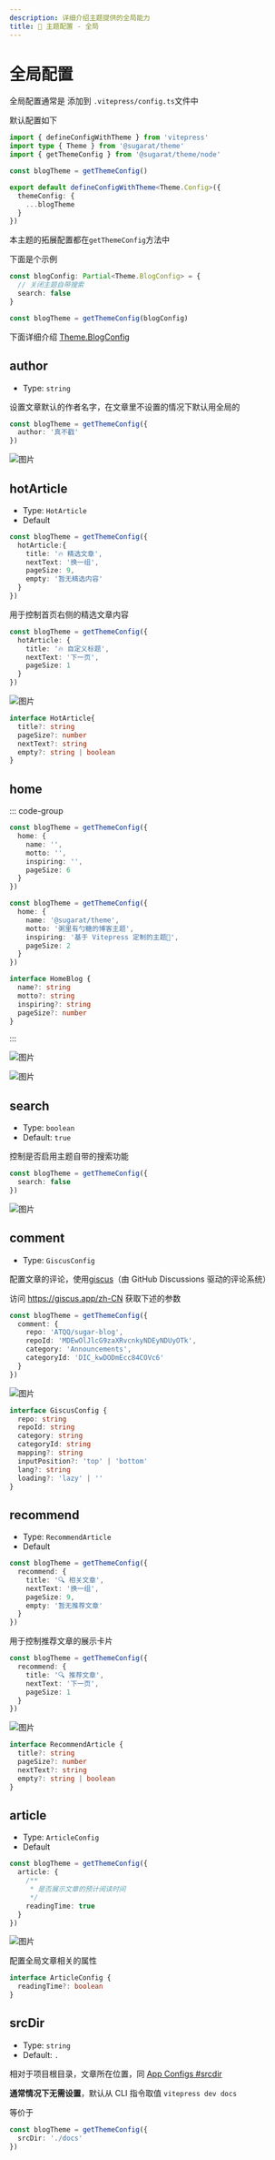 ```yaml
---
description: 详细介绍主题提供的全局能力
title: 🔧 主题配置 - 全局
---
```


# 全局配置
全局配置通常是 添加到 `.vitepress/config.ts`文件中

默认配置如下
```ts
import { defineConfigWithTheme } from 'vitepress'
import type { Theme } from '@sugarat/theme'
import { getThemeConfig } from '@sugarat/theme/node'

const blogTheme = getThemeConfig()

export default defineConfigWithTheme<Theme.Config>({
  themeConfig: {
    ...blogTheme
  }
})
```

本主题的拓展配置都在`getThemeConfig`方法中

下面是个示例
```ts
const blogConfig: Partial<Theme.BlogConfig> = {
  // 关闭主题自带搜索
  search: false
}

const blogTheme = getThemeConfig(blogConfig)
```

下面详细介绍 [Theme.BlogConfig](https://github.com/ATQQ/sugar-blog/blob/255c4b1e6a85a529be3a72c88e365077e067ecba/packages/theme/src/composables/config/index.ts#L69-L137)

## author
* Type: `string`

设置文章默认的作者名字，在文章里不设置的情况下默认用全局的

```ts
const blogTheme = getThemeConfig({
  author: '真不戳'
})
```

![图片](https://img.cdn.sugarat.top/mdImg/MTY3NDkxMzUxNzQxMg==674913517412)

## hotArticle
* Type: `HotArticle`
* Default
```ts
const blogTheme = getThemeConfig({
  hotArticle:{
    title: '🔥 精选文章',
    nextText: '换一组',
    pageSize: 9,
    empty: '暂无精选内容'
  }
})
```
用于控制首页右侧的精选文章内容
```ts
const blogTheme = getThemeConfig({
  hotArticle: {
    title: '🔥 自定义标题',
    nextText: '下一页',
    pageSize: 1
  }
})
```
![图片](https://img.cdn.sugarat.top/mdImg/MTY3NDkxNzkzMjY5Nw==674917932697)

```ts
interface HotArticle{
  title?: string
  pageSize?: number
  nextText?: string
  empty?: string | boolean
}
```

## home
::: code-group

```ts [default]
const blogTheme = getThemeConfig({
  home: {
    name: '',
    motto: '',
    inspiring: '',
    pageSize: 6
  }
})
```

```ts [example]
const blogTheme = getThemeConfig({
  home: {
    name: '@sugarat/theme',
    motto: '粥里有勺糖的博客主题',
    inspiring: '基于 Vitepress 定制的主题🎨',
    pageSize: 2
  }
})
```

```ts [type]
interface HomeBlog {
  name?: string
  motto?: string
  inspiring?: string
  pageSize?: number
}
```

:::

![图片](https://img.cdn.sugarat.top/mdImg/MTY3MzE4MDczMzQ2OQ==673180733469)

![图片](https://img.cdn.sugarat.top/mdImg/MTY3NDkyMDIwMzE5MQ==674920203192)

## search
* Type: `boolean`
* Default: `true`

控制是否启用主题自带的搜索功能
```ts
const blogTheme = getThemeConfig({
  search: false
})
```

![图片](https://img.cdn.sugarat.top/mdImg/MTY3NDkyMDQ0OTg1Ng==674920449856)

## comment
* Type: `GiscusConfig`

配置文章的评论，使用[giscus](https://giscus.app/zh-CN)（由 GitHub Discussions 驱动的评论系统）

访问 https://giscus.app/zh-CN 获取下述的参数

```ts
const blogTheme = getThemeConfig({
  comment: {
    repo: 'ATQQ/sugar-blog',
    repoId: 'MDEwOlJlcG9zaXRvcnkyNDEyNDUyOTk',
    category: 'Announcements',
    categoryId: 'DIC_kwDODmEcc84COVc6'
  }
})
```
![图片](https://img.cdn.sugarat.top/mdImg/MTY3NDkyMDc2MDIxMw==674920760213)

```ts
interface GiscusConfig {
  repo: string
  repoId: string
  category: string
  categoryId: string
  mapping?: string
  inputPosition?: 'top' | 'bottom'
  lang?: string
  loading?: 'lazy' | ''
}
```
## recommend
* Type: `RecommendArticle`
* Default
```ts
const blogTheme = getThemeConfig({
  recommend: {
    title: '🔍 相关文章',
    nextText: '换一组',
    pageSize: 9,
    empty: '暂无推荐文章'
  }
})
```
用于控制推荐文章的展示卡片
```ts
const blogTheme = getThemeConfig({
  recommend: {
    title: '🔍 推荐文章',
    nextText: '下一页',
    pageSize: 1
  }
})
```
![图片](https://img.cdn.sugarat.top/mdImg/MTY3NDkyMTI2MDQyNQ==674921260425)

```ts
interface RecommendArticle {
  title?: string
  pageSize?: number
  nextText?: string
  empty?: string | boolean
}
```
## article
* Type: `ArticleConfig`
* Default
```ts
const blogTheme = getThemeConfig({
  article: {
    /**
     * 是否展示文章的预计阅读时间
     */
    readingTime: true
  }
})
```
![图片](https://img.cdn.sugarat.top/mdImg/MTY3NDkyMjAzNDEzOA==674922034138)

配置全局文章相关的属性
```ts
interface ArticleConfig {
  readingTime?: boolean
}
```
## srcDir
* Type: `string`
* Default: `.`

相对于项目根目录，文章所在位置，同 [App Configs #srcdir](https://vitepress.vuejs.org/config/app-configs#srcdir)

**通常情况下无需设置**，默认从 CLI 指令取值 `vitepress dev docs`

等价于
```ts
const blogTheme = getThemeConfig({
  srcDir: './docs'
})
```

